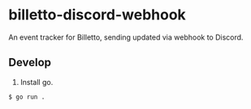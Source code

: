 # billetto-discord-webhook
An event tracker for Billetto, sending updated via webhook to Discord.

## Develop
1. Install go.
```bash
$ go run .
```